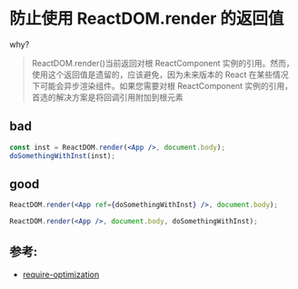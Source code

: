 # 防止使用 ReactDOM.render 的返回值

why?

> ReactDOM.render()当前返回对根 ReactComponent 实例的引用。然而，使用这个返回值是遗留的，应该避免，因为未来版本的 React 在某些情况下可能会异步渲染组件。如果您需要对根 ReactComponent 实例的引用，首选的解决方案是将回调引用附加到根元素

## bad

```jsx
const inst = ReactDOM.render(<App />, document.body);
doSomethingWithInst(inst);
```

## good

```jsx
ReactDOM.render(<App ref={doSomethingWithInst} />, document.body);

ReactDOM.render(<App />, document.body, doSomethingWithInst);
```

## 参考:

- [require-optimization](https://github.com/jsx-eslint/eslint-plugin-react/blob/c42b624d0fb9ad647583a775ab9751091eec066f/docs/rules/require-optimization)
